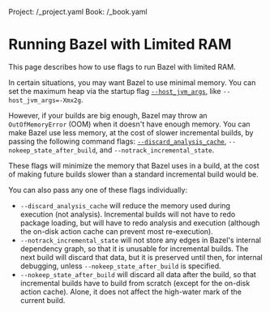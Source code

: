 Project: /_project.yaml
Book: /_book.yaml

# Running Bazel with Limited RAM

This page describes how to use flags to run Bazel with limited RAM.

In certain situations, you may want Bazel to use minimal memory. You can set the
maximum heap via the startup flag
[`--host_jvm_args`](/docs/user-manual#flag--host_jvm_args),
like `--host_jvm_args=-Xmx2g`.

However, if your builds are big enough, Bazel may throw an `OutOfMemoryError`
(OOM) when it doesn't have enough memory. You can make Bazel use less memory, at
the cost of slower incremental builds, by passing the following command flags:
[`--discard_analysis_cache`](/docs/user-manual#flag--discard_analysis_cache),
`--nokeep_state_after_build`, and `--notrack_incremental_state`.

These flags will minimize the memory that Bazel uses in a build, at the cost of
making future builds slower than a standard incremental build would be.

You can also pass any one of these flags individually:

 * `--discard_analysis_cache` will reduce the memory used during execution (not
analysis). Incremental builds will not have to redo package loading, but will
have to redo analysis and execution (although the on-disk action cache can
prevent most re-execution).
 * `--notrack_incremental_state` will not store any edges in Bazel's internal
 dependency graph, so that it is unusable for incremental builds. The next build
 will discard that data, but it is preserved until then, for internal debugging,
 unless `--nokeep_state_after_build` is specified.
 * `--nokeep_state_after_build` will discard all data after the build, so that
 incremental builds have to build from scratch (except for the on-disk action
 cache). Alone, it does not affect the high-water mark of the current build.
